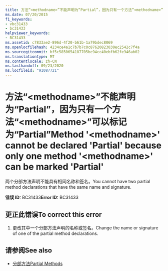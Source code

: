 ```yaml
---
title: 方法“<methodname>”不能声明为“Partial”，因为只有一个方法“<methodname>”可以标记为“Partial”
ms.date: 07/20/2015
f1_keywords:
- vbc31433
- bc31433
helpviewer_keywords:
- BC31433
ms.assetid: c7833ae2-896d-4f20-b61b-1a79bdec8069
ms.openlocfilehash: 4234ce4a1c7b7b7c0c87620823030ec2542c7f4a
ms.sourcegitcommit: bf5c5850654187705bc94cc40ebfb62fe346ab02
ms.translationtype: MT
ms.contentlocale: zh-CN
ms.lasthandoff: 09/23/2020
ms.locfileid: "91087721"
---
```

# <a name="method-methodname-cannot-be-declared-partial-because-only-one-method-methodname-can-be-marked-partial"></a><span data-ttu-id="2da72-102">方法“\<methodname>”不能声明为“Partial”，因为只有一个方法“\<methodname>”可以标记为“Partial”</span><span class="sxs-lookup"><span data-stu-id="2da72-102">Method '\<methodname>' cannot be declared 'Partial' because only one method '\<methodname>' can be marked 'Partial'</span></span>

<span data-ttu-id="2da72-103">两个分部方法声明不能具有相同名称和签名。</span><span class="sxs-lookup"><span data-stu-id="2da72-103">You cannot have two partial method declarations that have the same name and signature.</span></span>  
  
 <span data-ttu-id="2da72-104">**错误 ID:** BC31433</span><span class="sxs-lookup"><span data-stu-id="2da72-104">**Error ID:** BC31433</span></span>  
  
## <a name="to-correct-this-error"></a><span data-ttu-id="2da72-105">更正此错误</span><span class="sxs-lookup"><span data-stu-id="2da72-105">To correct this error</span></span>  
  
1. <span data-ttu-id="2da72-106">更改其中一个分部方法声明的名称或签名。</span><span class="sxs-lookup"><span data-stu-id="2da72-106">Change the name or signature of one of the partial method declarations.</span></span>  
  
## <a name="see-also"></a><span data-ttu-id="2da72-107">请参阅</span><span class="sxs-lookup"><span data-stu-id="2da72-107">See also</span></span>

- [<span data-ttu-id="2da72-108">分部方法</span><span class="sxs-lookup"><span data-stu-id="2da72-108">Partial Methods</span></span>](../programming-guide/language-features/procedures/partial-methods.md)
